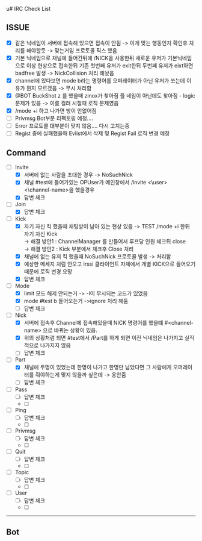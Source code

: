 u# IRC Check List

## ISSUE
- [x] 같은 닉네임이 서버에 접속해 있으면 접속이 안됨 -> 이게 맞는 행동인지 확인후 처리를 해야할듯 -> 맞는거임 프로토콜 픽스 했음
- [x] 기본 닉네임으로 채널에 들어간뒤에 /NICK을 사용한뒤 새로운 유저가 기본닉네임으로 이상 현상으로 접속한뒤 기존 첫번째 유저가 exit한뒤 두번째 유저가 eixt하면 badfree 발생 -> NickCollision 처리 해놨음
- [x] channel에 있다보면 mode b라는 명령어를 오퍼레이터가 아닌 유저가 쏘는데 이유가 뭔지 모르겠음 -> 무시 처리함
- [x] @BOT BuckShot z 를 했을때 zinox가 찾아짐 풀 네임이 아닌데도 찾아짐 - logic 문제가 있음 -> 이름 컬러 시절때 로직 문제였음
- [x] /mode +i 하고 나가면 방이 안없어짐
- [ ] Privmsg Bot부분 리펙토링 예정....
- [ ] Error 프로토콜 대부분이 맞지 않음.... 다시 고치는중
- [ ] Regist 중에 실패했을때 Evlist에서 삭제 및 Regist Fail 로직 변경 예정
## Command
- [ ] Invite
	- [x] 서버에 없는 사람을 초대한 경우 -> NoSuchNick
	- [x] 채널 #test에 들어가있는 OPUser가 메인창에서 /invite <\user> <\channel-name>을 했을경우
	- [x] 답변 체크
- [ ] Join
	- [x] 답변 체크
- [ ] Kick
	- [x] 자기 자신 킥 했을때 채팅방이 남아 있는 현상 있음 -> TEST /mode +i 한뒤 자기 자신 Kick
		<br>-> 해결 방안1 : ChannelManager 를 만들어서 루프당 인원 체크뒤 close
		<br>-> 해결 방안2 : Kick 부분에서 체크후 Close 처리
	- [x] 채널에 없는 유저 킥 했을때 NoSuchNick 프로토콜 발생 -> 처리함
	- [x] 예상한 메세지 처럼 안오고 irssi 클라이언트 자체에서 개별 KICK으로 들어오기 때문에 로직 변경 요망
	- [x] 답변 체크
- [ ] Mode
	- [X] limit 모드 해제 안되는거 -> -l이 무시되는 코드가 있었음
	- [x] mode #test b 들어오는거 ->ignore 처리 해둠
	- [ ] 답변 체크
- [ ] Nick
	- [x] 서버에 접속후 Channel에 접속해있을때 NICK 명령어를 했을떄 #\<channel-name> 으로 바뀌는 상황이 있음.
	- [x] 위의 상황처럼 되면 #test에서 /Part를 하게 되면 이전 닉네임은 나가지고 실직적으로 나가지지 않음
	- [ ] 답변 체크
- [ ] Part
	- [x] 채널에 두명이 있었는데 한명이 나가고 한명만 남았다면 그 사람에게 오퍼레이터를 줘야하는게 맞지 않을까 싶은데 -> 응안줌
	- [ ] 답변 체크
- [ ] Pass
	- [ ] 답변 체크
	- [ ]
- [ ] Ping
	- [ ] 답변 체크
	- [ ]
- [ ] Privmsg
	- [ ] 답변 체크
	- [ ]
- [ ] Quit
	- [ ] 답변 체크
	- [ ]
- [ ] Topic
	- [ ] 답변 체크
	- [ ]
- [ ] User
	- [ ] 답변 체크
	- [ ]
___
## Bot

